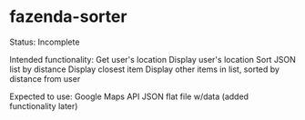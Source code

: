 # fazenda-sorter
Status: Incomplete

Intended functionality:
Get user's location
Display user's location
Sort JSON list by distance
Display closest item
Display other items in list, sorted by distance from user

Expected to use:
Google Maps API
JSON flat file w/data (added functionality later)
